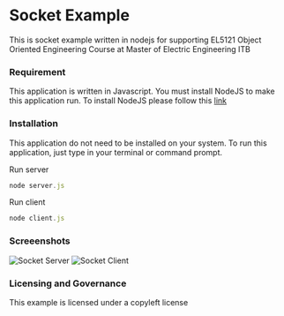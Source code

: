 # Socket Example
This is socket example written in nodejs for supporting EL5121 Object Oriented Engineering Course at Master of Electric Engineering ITB

### Requirement
This application is written in Javascript. You must install NodeJS to make this application run.
To install NodeJS please follow this [link](https://nodejs.org/en/download/)

### Installation
This application do not need to be installed on your system. To run this application, just type in your terminal or command prompt.

Run server
```js
node server.js
```

Run client
```js
node client.js
```

### Screeenshots
![Socket Server](/screenshots/Server.png?raw=true)
![Socket Client](/screenshots/Client.png?raw=true)

### Licensing and Governance
This example is licensed under a copyleft license
